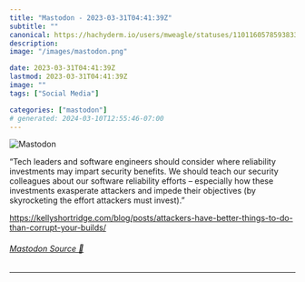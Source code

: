 ```yaml
---
title: "Mastodon - 2023-03-31T04:41:39Z"
subtitle: ""
canonical: https://hachyderm.io/users/mweagle/statuses/110116057859383322
description:
image: "/images/mastodon.png"

date: 2023-03-31T04:41:39Z
lastmod: 2023-03-31T04:41:39Z
image: ""
tags: ["Social Media"]

categories: ["mastodon"]
# generated: 2024-03-10T12:55:46-07:00
---
```

![Mastodon](/images/mastodon.png)

<p>“Tech leaders and software engineers should consider where reliability investments may impart security benefits. We should teach our security colleagues about our software reliability efforts – especially how these investments exasperate attackers and impede their objectives (by skyrocketing the effort attackers must invest).”</p><p><a href="https://kellyshortridge.com/blog/posts/attackers-have-better-things-to-do-than-corrupt-your-builds/" target="_blank" rel="nofollow noopener noreferrer" translate="no"><span class="invisible">https://</span><span class="ellipsis">kellyshortridge.com/blog/posts</span><span class="invisible">/attackers-have-better-things-to-do-than-corrupt-your-builds/</span></a></p>


###### [Mastodon Source 🐘](https://hachyderm.io/@mweagle/110116057859383322)

___
